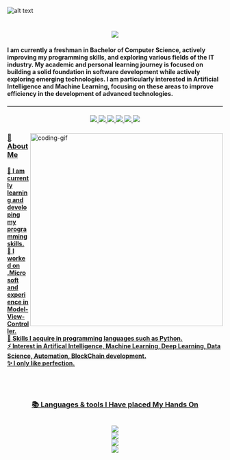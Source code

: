 ![alt text](https://i.pinimg.com/originals/c6/33/c2/c633c20ede82f0e0ced7d570dbe3a1f3.gif)
<!-- Greeting -->
<h1 align="center">
    <img src="https://readme-typing-svg.herokuapp.com/?font=Righteous&size=35&center=true&vCenter=true&width=500&height=70&duration=4000&lines=Hi+Everyone!+👋;+I'm+Rafi+Eka+Pramatya!;" />
</h1>
 
<h4 align="left">I am currently a freshman in Bachelor of Computer Science, actively improving my programming skills, and exploring various fields of the IT industry. My academic and personal learning journey is focused on building a solid foundation in software development while actively exploring emerging technologies. I am particularly interested in Artificial Intelligence and Machine Learning, focusing on these areas to improve efficiency in the development of advanced technologies.</h4>
<hr style="border: none; border-top: 1px solid #ccc; margin: 20px 0;">
<div align="center"> 
  <a href="rafiekapramatya@gmail.com">
    <img src="https://img.shields.io/badge/Gmail-333333?style=for-the-badge&logo=gmail&logoColor=red" />
  </a>
  <a href="www.linkedin.com/in/rafi-eka-pramatya-09b157319">
    <img src="https://img.shields.io/badge/LinkedIn-0077B5?style=for-the-badge&logo=linkedin&logoColor=white" target="_blank" />
  </a>
  <a href="https://www.instagram.com/raafiiekp_/">
  <img src="https://img.shields.io/badge/Instagram-E4405F?style=for-the-badge&logo=instagram&logoColor=white" />
  </a>
  <a href="">
  <img src="https://img.shields.io/badge/TikTok-000000?style=for-the-badge&logo=tiktok&logoColor=white">
  </a>
  <a href="https://www.youtube.com/@shandregaz">
  <img src="https://img.shields.io/badge/YouTube-FF0000?style=for-the-badge&logo=youtube&logoColor=white">
  </a>
  <a href="https://open.spotify.com/user/31dedbv6b72hgdkgw6h36bihvfpy">
  <img src="https://img.shields.io/badge/Spotify-1ED760?&style=for-the-badge&logo=spotify&logoColor=white">
  
</div>

<img align="right" alt="coding-gif" width="450" src="https://raw.githubusercontent.com/JoshuaThadi/JoshuaThadi/88e65e8a3620ad490cfb3f561f6e192730d88eb0/transparent_gitgif.gif">
<h3 align="left">💫 About Me</h3>
<h4> 
  🌱 I am currently learning and developing my programming skills.</br>
 🔭 I worked on .Microsoft and experience in Model-View-Controller.</br>
 💬 Skills I acquire in programming languages such as Python.</br>
 ⚡ Interest in Artifical Intelligence, Machine Learning, Deep Learning, Data Science, Automation, BlockChain development.</br>
 ✨ I only like perfection.</h4> <div align="left">

 <br/><br/>

 <h3 align="center"> 📚 Languages & tools I Have placed My Hands On </h3> 
 
 </br>

 <div align="center">
  <img src="https://skillicons.dev/icons?i=androidstudio,kotlin,nodejs,mongodb,gitlab,raspberrypi,react,nextjs,tailwind" /><br>
    <img src="https://skillicons.dev/icons?i=bootstrap,html,css,vscode,github,git,notion,figma,pycharm" /><br>
    <img src="https://skillicons.dev/icons?i=c,bash,kali,arch,ubuntu,python,javascript,mysql,dotnet" /><br>
    <img src="https://skillicons.dev/icons?i=cpp,cs,vim,java,htmx,debian,neovim,atom,pwsh" /><br>
</div>









<!--
**Shandregaz/Shandregaz** is a ✨ _special_ ✨ repository because its `README.md` (this file) appears on your GitHub profile.

Here are some ideas to get you started:
- 🌱 I’m currently learning ...
- 👯 I’m looking to collaborate on ...
- 🤔 I’m looking for help with ...
- 💬 Ask me about ...
- 📫 How to reach me: ...
- 😄 Pronouns: ...
- ⚡ Fun fact: ...
-->

